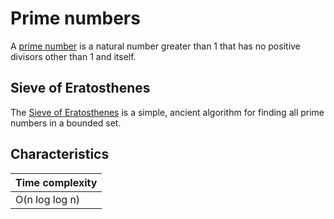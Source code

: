 # Prime numbers
A [prime number](https://en.wikipedia.org/wiki/Prime_number) is a natural number greater than 1 that has no positive divisors other than 1 and itself.

## Sieve of Eratosthenes
The [Sieve of Eratosthenes](https://en.wikipedia.org/wiki/Sieve_of_Eratosthenes) is a simple, ancient algorithm for finding all prime numbers in a bounded set.

## Characteristics
|Time complexity
|-
|O(n log log n)